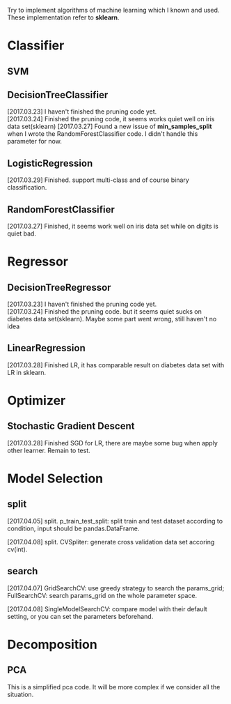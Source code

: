 Try to implement algorithms of machine learning which I known and used. These implementation refer to **sklearn**.

# Classifier

## SVM

## DecisionTreeClassifier

[2017.03.23] I haven't finished the pruning code yet.  
[2017.03.24] Finished the pruning code, it seems works quiet well on iris data set(sklearn)
[2017.03.27] Found a new issue of **min_samples_split** when I wrote the RandomForestClassifier code. I didn't handle this parameter for now.

## LogisticRegression
[2017.03.29] Finished. support multi-class and of course binary classification. 

## RandomForestClassifier

[2017.03.27] Finished, it seems work well on iris data set while on digits is quiet bad. 

# Regressor

## DecisionTreeRegressor
[2017.03.23] I haven't finished the pruning code yet.  
[2017.03.24] Finished the pruning code. but it seems quiet sucks on diabetes data set(sklearn). Maybe some part went wrong, still haven't no idea

## LinearRegression

[2017.03.28] Finished LR, it has comparable result on diabetes data set with LR in sklearn.

# Optimizer

## Stochastic Gradient Descent

[2017.03.28] Finished SGD for LR, there are maybe some bug when apply other learner. Remain to test. 

# Model Selection

## split

[2017.04.05] split. p_train_test_split: split train and test dataset according to condition, input should be pandas.DataFrame.

[2017.04.08] split. CVSpliter: generate cross validation data set accoring cv(int).

## search 

[2017.04.07] GridSearchCV: use greedy strategy to search the params_grid; FullSearchCV: search params_grid on the whole parameter space.

[2017.04.08] SingleModelSearchCV: compare model with their default setting, or you can set the parameters beforehand.
 

# Decomposition

## PCA
This is a simplified pca code. It will be more complex if we consider all the situation.